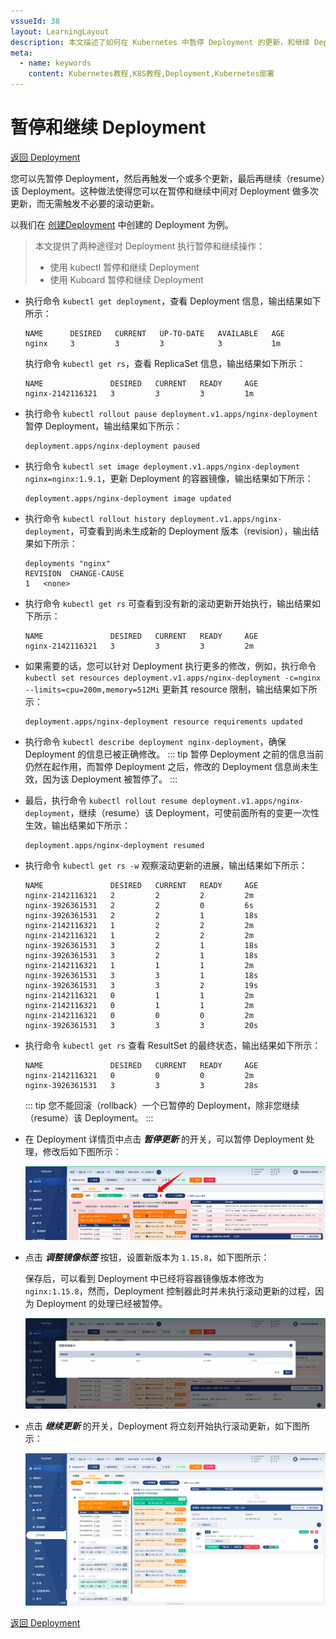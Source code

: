 ```yaml
---
vssueId: 38
layout: LearningLayout
description: 本文描述了如何在 Kubernetes 中暂停 Deployment 的更新，和继续 Deployment 的更新
meta:
  - name: keywords
    content: Kubernetes教程,K8S教程,Deployment,Kubernetes部署
---
```


# 暂停和继续 Deployment

<AdSenseTitle/>

[返回 Deployment](./#deployment-概述)

您可以先暂停 Deployment，然后再触发一个或多个更新，最后再继续（resume）该 Deployment。这种做法使得您可以在暂停和继续中间对 Deployment 做多次更新，而无需触发不必要的滚动更新。

以我们在 [创建Deployment](./create.html) 中创建的 Deployment 为例。

> 本文提供了两种途径对 Deployment 执行暂停和继续操作：
> * 使用 kubectl 暂停和继续 Deployment
> * 使用 Kuboard 暂停和继续 Deployment

<b-card>
<b-tabs content-class="mt-3">
<b-tab title="使用 kubectl 暂停 Deployment">

* 执行命令 `kubectl get deployment`，查看 Deployment 信息，输出结果如下所示：

  ```
  NAME      DESIRED   CURRENT   UP-TO-DATE   AVAILABLE   AGE
  nginx     3         3         3            3           1m
  ```

  执行命令 `kubectl get rs`，查看 ReplicaSet 信息，输出结果如下所示：
  ```
  NAME               DESIRED   CURRENT   READY     AGE
  nginx-2142116321   3         3         3         1m
  ```

* 执行命令 `kubectl rollout pause deployment.v1.apps/nginx-deployment` 暂停 Deployment，输出结果如下所示：

  ```
  deployment.apps/nginx-deployment paused
  ```

* 执行命令 `kubectl set image deployment.v1.apps/nginx-deployment nginx=nginx:1.9.1`，更新 Deployment 的容器镜像，输出结果如下所示：
  ```
  deployment.apps/nginx-deployment image updated
  ```
* 执行命令 `kubectl rollout history deployment.v1.apps/nginx-deployment`，可查看到尚未生成新的 Deployment 版本（revision），输出结果如下所示：
  ```
  deployments "nginx"
  REVISION  CHANGE-CAUSE
  1   <none>
  ```
* 执行命令 `kubectl get rs` 可查看到没有新的滚动更新开始执行，输出结果如下所示：

  ```
  NAME               DESIRED   CURRENT   READY     AGE
  nginx-2142116321   3         3         3         2m
  ```

* 如果需要的话，您可以针对 Deployment 执行更多的修改，例如，执行命令 `kubectl set resources deployment.v1.apps/nginx-deployment -c=nginx --limits=cpu=200m,memory=512Mi` 更新其 resource 限制，输出结果如下所示：

  ```
  deployment.apps/nginx-deployment resource requirements updated
  ```

* 执行命令 `kubectl describe deployment nginx-deployment`，确保 Deployment 的信息已被正确修改。
  ::: tip
  暂停 Deployment 之前的信息当前仍然在起作用，而暂停 Deployment 之后，修改的 Deployment 信息尚未生效，因为该 Deployment 被暂停了。
  :::

* 最后，执行命令 `kubectl rollout resume deployment.v1.apps/nginx-deployment`，继续（resume）该 Deployment，可使前面所有的变更一次性生效，输出结果如下所示：
  ```
  deployment.apps/nginx-deployment resumed
  ```
* 执行命令 `kubectl get rs -w` 观察滚动更新的进展，输出结果如下所示：
  ```
  NAME               DESIRED   CURRENT   READY     AGE
  nginx-2142116321   2         2         2         2m
  nginx-3926361531   2         2         0         6s
  nginx-3926361531   2         2         1         18s
  nginx-2142116321   1         2         2         2m
  nginx-2142116321   1         2         2         2m
  nginx-3926361531   3         2         1         18s
  nginx-3926361531   3         2         1         18s
  nginx-2142116321   1         1         1         2m
  nginx-3926361531   3         3         1         18s
  nginx-3926361531   3         3         2         19s
  nginx-2142116321   0         1         1         2m
  nginx-2142116321   0         1         1         2m
  nginx-2142116321   0         0         0         2m
  nginx-3926361531   3         3         3         20s
  ```

* 执行命令 `kubectl get rs` 查看 ResultSet 的最终状态，输出结果如下所示：
  ```
  NAME               DESIRED   CURRENT   READY     AGE
  nginx-2142116321   0         0         0         2m
  nginx-3926361531   3         3         3         28s
  ```

  ::: tip
  您不能回滚（rollback）一个已暂停的 Deployment，除非您继续（resume）该 Deployment。
  :::

</b-tab>
<b-tab title="使用 Kuboard 暂停 Deployment" active>



* 在 Deployment 详情页中点击 ***暂停更新*** 的开关，可以暂停 Deployment 处理，修改后如下图所示：

  ![Kubernetes-教程-暂停Deployment](./pause.assets/image-20210404185743940.png)

* 点击 ***调整镜像标签*** 按钮，设置新版本为 `1.15.8`，如下图所示：

  保存后，可以看到 Deployment 中已经将容器镜像版本修改为 `nginx:1.15.8`，然而，Deployment 控制器此时并未执行滚动更新的过程，因为 Deployment 的处理已经被暂停。

  ![Kubernetes-教程-暂停Deployment](./pause.assets/image-20210404185840034.png)

* 点击 ***继续更新*** 的开关，Deployment 将立刻开始执行滚动更新，如下图所示：

  ![Kubernetes-教程-暂停Deployment](./pause.assets/image-20210404190223597.png)



</b-tab>
</b-tabs>
</b-card>

[返回 Deployment](./#deployment-概述)
